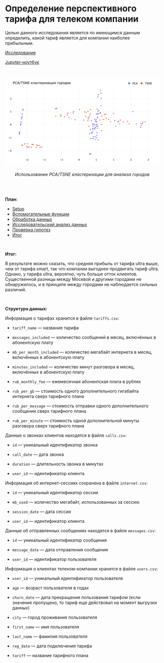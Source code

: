 # Определение перспективного тарифа для телеком компании

Целью данного исследования является по имеющимся данным определить, какой тариф является для компании наиболее прибыльным.

[Исследование](https://rusmux.ml/yandex-projects/3-tariffs.html)

[Jupyter-ноутбук](Yandex.Tariffs.ipynb)

<br>

<p align="center"><img src="cities_clustering.png" height="auto" width=800/></p>
<h6 align="center">Использование PCA/TSNE кластеризации для анализа городов</h6>

<br>


**План:**

<div class="toc">
   <ul class="toc-item">
      <li><span><a href=https://github.com/rusmux/yandex-tariffs/tree/main/Yandex.Tariffs.ipynb data-toc-modified-id="Setup-2">Setup</a></span></li>
      <li><span><a href=https://github.com/rusmux/yandex-tariffs/tree/main/Yandex.Tariffs.ipynb data-toc-modified-id="Вспомогательные-функции-3">Вспомогательные функции</a></span></li>
      <li><span><a href=https://github.com/rusmux/yandex-tariffs/tree/main/Yandex.Tariffs.ipynb data-toc-modified-id="Обработка-данных-4">Обработка данных</a></span></li>
      <li><span><a href="https://github.com/rusmux/yandex-tariffs/tree/main/Yandex.Tariffs.ipynb data-toc-modified-id="Исследовательский-анализ-данных-5">Исследовательский анализ данных</a></span></li>
      <li><span><a href=https://github.com/rusmux/yandex-tariffs/tree/main/Yandex.Tariffs.ipynb data-toc-modified-id="Проверка-гипотез-6">Проверка гипотез</a></span></li>
      <li><span><a href=https://github.com/rusmux/yandex-tariffs/tree/main/Yandex.Tariffs.ipynb data-toc-modified-id="Итог-7">Итог</a></span></li>
   </ul>
</div>
         
<br>

**Итог:**

В результате можно сказать, что средняя прибыль от тарифа ultra выше, чем от тарифа smart, так что компании выгоднее продвигать тариф ultra. Однако, у тарифа ultra, вероятно, чуть больше отток клиентов. Существенной разницы между Москвой и другими городами не обнаружилось, и в принципе между городами не наблюдается сильных различий. 

<br>

**Структура данных:**

Информация о тарифах хранится в файле `tariffs.csv`:


* `tariff_name` — название тарифа


* `messages_included` — количество сообщений в месяц, включённых в абонентскую плату


* `mb_per_month_included` — количество мегабайт интернета в месяц, включённых в абонентскую плату


* `minutes_included` — количество минут разговора в месяц, включённых в абонентскую плату


* `rub_monthly_fee` — ежемесячная абонентская плата в рублях


* `rub_per_gb` — стоимость одного дополнительного гигабайта интернета сверх тарифного плана


* `rub_per_message` — стоимость отправки одного дополнительного сообщения сверх тарифного плана


* `rub_per_minute` — стоимость одной дополнительной минуты разговора сверх тарифного плана


Данные о звонках клиентов находятся в файле `calls.csv`:


* `id` — уникальный идентификатор звонка


* `call_date` — дата звонка


* `duration` — длительность звонка в минутах


* `user_id` — идентификатор клиента


Информация об интернет-сессиях сохранена в файле `internet.csv`:


* `id` — уникальный идентификатор сессии


* `mb_used` — количество мегабайт, использованных за сессию


* `session_date` — дата сессии


* `user_id` — идентификатор клиента


Данные об отправленных сообщениях находятся в файле `messages.csv`:


* `id` — уникальный идентификатор сообщения


* `message_date` — дата отправления сообщения


* `user_id` — идентификатор пользователя


Информация о клиентах телеком-компании хранится в файле `users.csv`:


* `user_id` — уникальный идентификатор пользователя


* `age` — возраст пользователя в годах


* `churn_date` — дата прекращения пользования тарифом (если значение пропущено, то тариф еще действовал на момент выгрузки данных)


* `city` — город проживания пользователя


* `first_name` — имя пользователя


* `last_name` — фамилия пользователя


* `reg_date` — дата подключения тарифа


* `tariff` — название тарифного плана	
